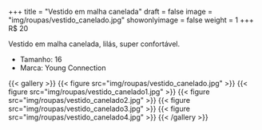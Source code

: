 +++
title = "Vestido em malha canelada"
draft = false
image = "img/roupas/vestido_canelado.jpg"
showonlyimage = false
weight = 1
+++
<span class="price">R$ 20</span>

<!--more-->

Vestido em malha canelada, lilás, super confortável. 

- Tamanho: 16
- Marca: Young Connection

{{< gallery >}}
{{< figure src="img/roupas/vestido_canelado.jpg" >}}
{{< figure src="img/roupas/vestido_canelado1.jpg" >}}
{{< figure src="img/roupas/vestido_canelado2.jpg" >}}
{{< figure src="img/roupas/vestido_canelado3.jpg" >}}
{{< figure src="img/roupas/vestido_canelado4.jpg" >}}
{{< /gallery >}}

